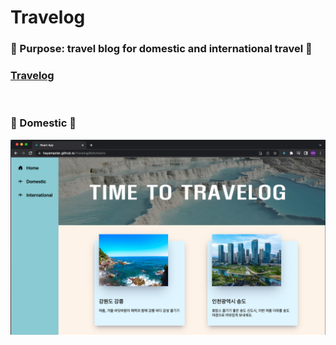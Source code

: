 <h1>Travelog</h1>
<h3>🌟 Purpose: travel blog for domestic and international travel 🌟</h3>


### [Travelog](https://hayamaster.github.io/Travelog)

<br/>

### 🚆 Domestic 🚆
<img src="./src/images/domestic.png">
